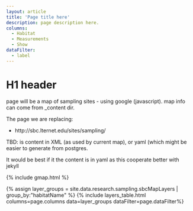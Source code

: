 ```yaml
---
layout: article
title: 'Page title here'
description: page description here.
columns:
  - Habitat
  - Measurements
  - Show
dataFilter:
  - label
---
```


<h1>H1 header</h1>

<p>page will be a map of sampling sites - using google (javascript). map info can come from _content dir.  </p>


<p>The page we are replacing:
<ul>
<li>http://sbc.lternet.edu/sites/sampling/</li>
</ul>
<p>TBD: is content in XML (as used by current map), or yaml (which might be easier to generate from postgres. </p>
<p>It would be best if it the content is in yaml as this cooperate better with jekyll</p>

{% include gmap.html %}


{% assign layer_groups = site.data.research.sampling.sbcMapLayers | group_by:"habitatName" %}
{% include layers_table.html columns=page.columns data=layer_groups dataFilter=page.dataFilter%}

<br/>
<!-- Current API is just for development, need a new key -->
<!-- <script src="/assets/js/gmap.js"/> -->
<script src="/assets/js/layer_table.js">
// <script async defer
// src="https://maps.googleapis.com/maps/api/js?key=YOUR_API_KEY&callback=initMap">
// </script>
